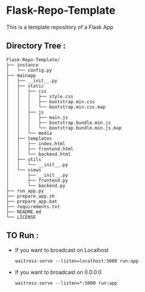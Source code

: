# Flask-Repo-Template
This is a template repository of a Flask App

## Directory Tree :
```
Flask-Repo-Template/
├── instance
│   └── config.py
├── mainapp
│   ├── __init__.py
│   ├── static
│   │   ├── css
│   │   │   ├── style.css
│   │   │   ├── bootstrap.min.css
│   │   │   └── bootstrap.min.css.map
│   │   ├── js
│   │   │   ├── main.js
│   │   │   ├── bootstrap.bundle.min.js
│   │   │   └── bootstrap.bundle.min.js.map
│   │   └── media
│   ├── templates
│   │   ├── index.html
│   │   ├── frontend.html
│   │   └── backend.html
│   ├── utils
│   │   └── __init__.py
│   └── views
│       ├── __init__.py
│       ├── frontend.py
│       └── backend.py
├── run_app.py
├── prepare_app.sh
├── prepare_app.bat
├── requirements.txt
├── README.md
└── LICENSE
```

## TO Run :
- If you want to broadcast on Localhost
    ```
    waitress-serve --listen=localhost:5000 run:app
    ```

- If you want to broadcast on 0.0.0.0
    ```
    waitress-serve --listen=*:5000 run:app
    ```
